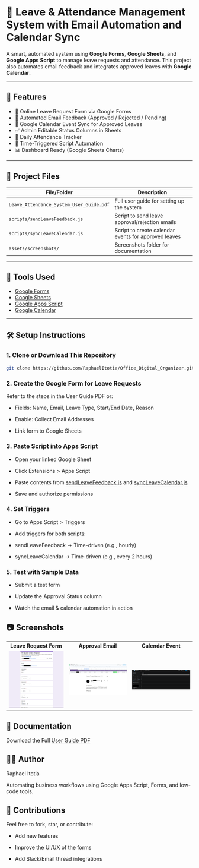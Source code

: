 # 📅 Leave & Attendance Management System with Email Automation and Calendar Sync

A smart, automated system using **Google Forms**, **Google Sheets**, and **Google Apps Script** to manage leave requests and attendance. This project also automates email feedback and integrates approved leaves with **Google Calendar**.

---

## 🚀 Features

- 📝 Online Leave Request Form via Google Forms
- 📩 Automated Email Feedback (Approved / Rejected / Pending)
- 📅 Google Calendar Event Sync for Approved Leaves
- ✅ Admin Editable Status Columns in Sheets
- 📌 Daily Attendance Tracker
- 🔄 Time-Triggered Script Automation
- 📊 Dashboard Ready (Google Sheets Charts)

---

## 📂 Project Files

| File/Folder | Description |
|-------------|-------------|
| `Leave_Attendance_System_User_Guide.pdf` | Full user guide for setting up the system |
| `scripts/sendLeaveFeedback.js` | Script to send leave approval/rejection emails |
| `scripts/syncLeaveCalendar.js` | Script to create calendar events for approved leaves |
| `assets/screenshots/` | Screenshots folder for documentation |

---

## 🧰 Tools Used

- [Google Forms](https://forms.google.com)
- [Google Sheets](https://sheets.google.com)
- [Google Apps Script](https://script.google.com)
- [Google Calendar](https://calendar.google.com)

---

## 🛠️ Setup Instructions

### 1. Clone or Download This Repository
```bash
git clone https://github.com/RaphaelItotia/Office_Digital_Organizer.git
```
### 2. Create the Google Form for Leave Requests
Refer to the steps in the User Guide PDF or:

- Fields: Name, Email, Leave Type, Start/End Date, Reason

- Enable: Collect Email Addresses

- Link form to Google Sheets

### 3. Paste Script into Apps Script
- Open your linked Google Sheet

- Click Extensions > Apps Script

- Paste contents from [sendLeaveFeedback.js](Scripts/sendLeaveFeedback.js) and [syncLeaveCalendar.js](Scripts/syncLeaveCalendar.js)

- Save and authorize permissions

### 4. Set Triggers
- Go to Apps Script > Triggers

- Add triggers for both scripts:

- sendLeaveFeedback → Time-driven (e.g., hourly)

- syncLeaveCalendar → Time-driven (e.g., every 2 hours)

### 5. Test with Sample Data
- Submit a test form

- Update the Approval Status column

- Watch the email & calendar automation in action

## 📷 Screenshots

<table style="width: 100%;">
  <tr>
    <td style="text-align: center; vertical-align: top;">
      <p style="margin: 0;"><b>Leave Request Form</b></p>
    </td>
    <td style="text-align: center; vertical-align: top;">
      <p style="margin: 0;"><b>Approval Email</b></p>
    </td>
    <td style="text-align: center; vertical-align: top;">
      <p style="margin: 0;"><b>Calendar Event</b></p>
    </td>
  </tr>
  <tr>
    <td style="text-align: center;">
      <img src="Assets/Screenshots/Leave_Form.PNG" alt="Leave Request Form Screenshot" style="max-width: 100%; height: auto;">
    </td>
    <td style="text-align: center;">
      <img src="Assets/Screenshots/GoogleAppr.png" alt="Approval Email Screenshot" style="max-width: 100%; height: auto;">
    </td>
    <td style="text-align: center;">
      <img src="Assets/Screenshots/Event.PNG" alt="Calendar Event Screenshot" style="max-width: 100%; height: auto;">
    </td>
  </tr>
</table>




## 📘 Documentation
Download the Full [User Guide PDF](Assets/Leave_Attendance_System_User_Guide.pdf)

## 👨‍💻 Author
Raphael Itotia

Automating business workflows using Google Apps Script, Forms, and low-code tools.

## 🌟 Contributions
Feel free to fork, star, or contribute:

- Add new features

- Improve the UI/UX of the forms

- Add Slack/Email thread integrations
